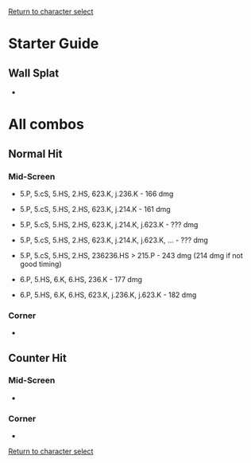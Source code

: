 [Return to character select](./index.md)  

# Starter Guide

## Wall Splat

- 

# All combos

## Normal Hit

### Mid-Screen

- 5.P, 5.cS, 5.HS, 2.HS, 623.K, j.236.K - 166 dmg
- 5.P, 5.cS, 5.HS, 2.HS, 623.K, j.214.K - 161 dmg
- 5.P, 5.cS, 5.HS, 2.HS, 623.K, j.214.K, j.623.K - ??? dmg
- 5.P, 5.cS, 5.HS, 2.HS, 623.K, j.214.K, j.623.K, ... - ??? dmg

- 5.P, 5.cS, 5.HS, 2.HS, 236236.HS > 215.P - 243 dmg (214 dmg if not good timing)

- 6.P, 5.HS, 6.K, 6.HS, 236.K - 177 dmg
- 6.P, 5.HS, 6.K, 6.HS, 623.K, j.236.K, j.623.K - 182 dmg

### Corner

- 

## Counter Hit

### Mid-Screen

- 

### Corner

- 


[Return to character select](./index.md)  
